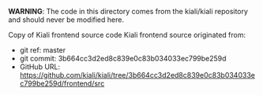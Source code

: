 **WARNING**: The code in this directory comes from the kiali/kiali repository and should never be modified here.

Copy of Kiali frontend source code
Kiali frontend source originated from:
* git ref:    master
* git commit: 3b664cc3d2ed8c839e0c83b034033ec799be259d
* GitHub URL: https://github.com/kiali/kiali/tree/3b664cc3d2ed8c839e0c83b034033ec799be259d/frontend/src
